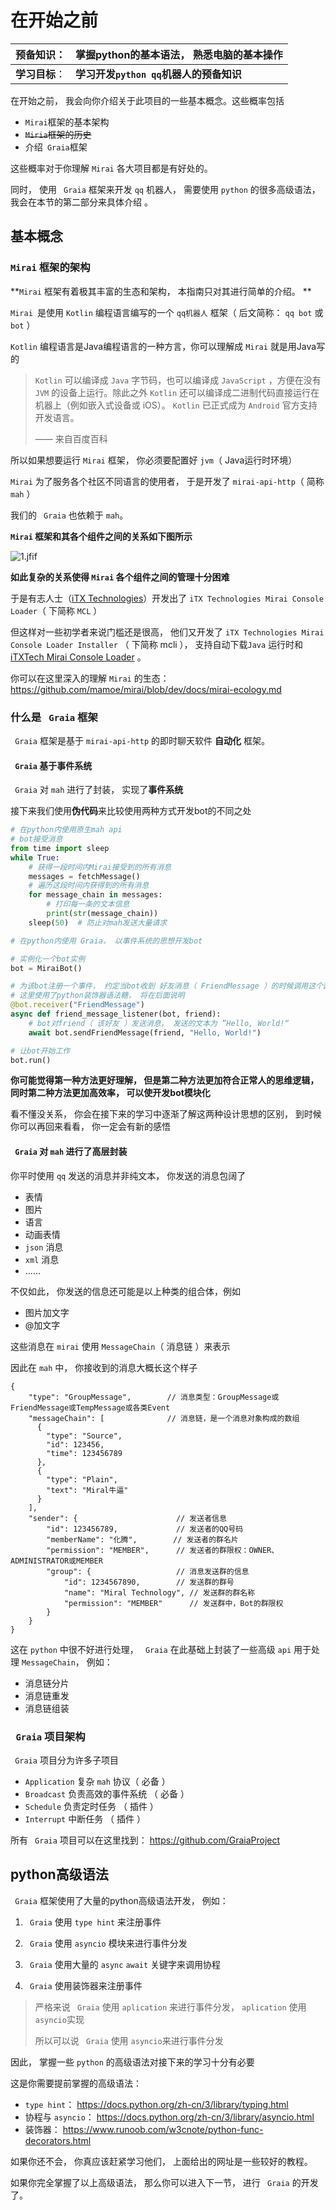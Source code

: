 # 在开始之前

| 预备知识： | 掌握python的基本语法， 熟悉电脑的基本操作 |
| -------------- | ----------------------------------------- |
| **学习目标**： | **学习开发`python qq`机器人的预备知识** |

在开始之前， 我会向你介绍关于此项目的一些基本概念。这些概率包括

- `Mirai`框架的基本架构
- ~~`Miria`框架的历史~~
- 介绍` Graia`框架

这些概率对于你理解 `Mirai` 各大项目都是有好处的。

同时， 使用 ` Graia` 框架来开发 `qq` 机器人， 需要使用 `python` 的很多高级语法， 我会在本节的第二部分来具体介绍 。

## 基本概念

### `Mirai` 框架的架构

**`Mirai` 框架有着极其丰富的生态和架构， 本指南只对其进行简单的介绍。 **

`Mirai `是使用 `Kotlin` 编程语言编写的一个 `qq机器人` 框架（ 后文简称： `qq bot` 或 `bot` ）

`Kotlin` 编程语言是Java编程语言的一种方言，你可以理解成 `Mirai` 就是用Java写的

>`Kotlin` 可以编译成 `Java` 字节码，也可以编译成 `JavaScript` ，方便在没有 `JVM` 的设备上运行。除此之外 `Kotlin` 还可以编译成二进制代码直接运行在机器上（例如嵌入式设备或 iOS）。
> `Kotlin` 已正式成为 `Android` 官方支持开发语言。
>
>—— 来自百度百科

所以如果想要运行 `Mirai` 框架， 你必须要配置好 `jvm`（ Java运行时环境）

`Mirai` 为了服务各个社区不同语言的使用者， 于是开发了 `mirai-api-http`（ 简称 `mah` ）

我们的 ` Graia` 也依赖于 `mah`。

**`Mirai` 框架和其各个组件之间的关系如下图所示**

![1.jfif](images\1.jfif)

**如此复杂的关系使得 `Mirai` 各个组件之间的管理十分困难**

于是有志人士（[iTX Technologies](https://github.com/iTXTech)）开发出了 `iTX Technologies Mirai Console Loader`（ 下简称 `MCL` ）

但这样对一些初学者来说门槛还是很高， 他们又开发了 `iTX Technologies Mirai Console Loader Installer` （ 下简称 mcli ）， 支持自动下载`Java` 运行时和 [iTXTech Mirai Console Loader](https://github.com/iTXTech/mirai-console-loader) 。

你可以在这里深入的理解 `Mirai` 的生态： https://github.com/mamoe/mirai/blob/dev/docs/mirai-ecology.md

### 什么是 ` Graia` 框架

` Graia` 框架是基于 `mirai-api-http` 的即时聊天软件 **自动化** 框架。

#### ` Graia` 基于事件系统

` Graia` 对 `mah` 进行了封装， 实现了**事件系统**

接下来我们使用**伪代码**来比较使用两种方式开发bot的不同之处

```python
# 在python内使用原生mah api
# bot接受消息
from time import sleep
while True:
    # 获得一段时间内Mirai接受到的所有消息
    messages = fetchMessage()
    # 遍历这段时间内获得到的所有消息
    for message_chain in messages:
        # 打印每一条的文本信息
        print(str(message_chain))
    sleep(50)  # 防止对mah发送大量请求
```

```python
# 在python内使用 Graia， 以事件系统的思想开发bot

# 实例化一个bot实例
bot = MiraiBot()

# 为该bot注册一个事件， 约定当bot收到 好友消息（ FriendMessage ）的时候调用这个函数
# 这里使用了python装饰器语法糖， 将在后面说明
@bot.receiver("FriendMessage")
async def friend_message_listener(bot, friend):
    # bot对friend（ 该好友 ）发送消息， 发送的文本为 ”Hello, World!“
    await bot.sendFriendMessage(friend, "Hello, World!")

# 让bot开始工作
bot.run()
```

**你可能觉得第一种方法更好理解， 但是第二种方法更加符合正常人的思维逻辑， 同时第二种方法更加高效率， 可以使开发bot模块化**

看不懂没关系， 你会在接下来的学习中逐渐了解这两种设计思想的区别， 到时候你可以再回来看看， 你一定会有新的感悟

#### ` Graia` 对 `mah` 进行了高层封装

你平时使用 `qq` 发送的消息并非纯文本， 你发送的消息包阔了

- 表情
- 图片
- 语言
- 动画表情
- `json` 消息
- `xml` 消息
- ……

不仅如此， 你发送的信息还可能是以上种类的组合体，例如

- 图片加文字
- @加文字

这些消息在 `mirai` 使用 `MessageChain`（ 消息链 ）来表示

因此在 `mah` 中， 你接收到的消息大概长这个样子

```
{
    "type": "GroupMessage",        // 消息类型：GroupMessage或FriendMessage或TempMessage或各类Event
	"messageChain": [              // 消息链，是一个消息对象构成的数组
      {
	    "type": "Source",
	    "id": 123456,
        "time": 123456789
	  },
      {
        "type": "Plain",
        "text": "Miral牛逼"
      }
    ],
    "sender": {                      // 发送者信息
        "id": 123456789,             // 发送者的QQ号码
        "memberName": "化腾",        // 发送者的群名片
        "permission": "MEMBER",      // 发送者的群限权：OWNER、ADMINISTRATOR或MEMBER
        "group": {                   // 消息发送群的信息
            "id": 1234567890,        // 发送群的群号
            "name": "Miral Technology", // 发送群的群名称
            "permission": "MEMBER"      // 发送群中，Bot的群限权
        }
    }
}

```

这在 `python` 中很不好进行处理， ` Graia` 在此基础上封装了一些高级 `api` 用于处理 `MessageChain`， 例如：

- 消息链分片
- 消息链重发
- 消息链组装

### ` Graia` 项目架构

` Graia` 项目分为许多子项目

- `Application` 复杂 `mah` 协议（ 必备 ）
- `Broadcast` 负责高效的事件系统 （ 必备 ）
- `Schedule` 负责定时任务 （ 插件 ）
- `Interrupt` 中断任务 （ 插件 ）

所有 ` Graia` 项目可以在这里找到： https://github.com/GraiaProject

## python高级语法

` Graia` 框架使用了大量的python高级语法开发， 例如： 

1. ` Graia` 使用 `type hint` 来注册事件

2. ` Graia` 使用 `asyncio` 模块来进行事件分发

3. ` Graia` 使用大量的 `async` `await` 关键字来调用协程

4. ` Graia` 使用装饰器来注册事件

> 严格来说 ` Graia` 使用 `aplication` 来进行事件分发， `aplication` 使用 `asyncio`实现
>
> 所以可以说 ` Graia` 使用 `asyncio`来进行事件分发

因此， 掌握一些 `python` 的高级语法对接下来的学习十分有必要

这是你需要提前掌握的高级语法： 

- `type hint`： https://docs.python.org/zh-cn/3/library/typing.html
- 协程与 `asyncio`： https://docs.python.org/zh-cn/3/library/asyncio.html
- 装饰器： https://www.runoob.com/w3cnote/python-func-decorators.html

如果你还不会， 你真应该赶紧学习他们， 上面给出的网址是一些较好的教程。

如果你完全掌握了以上高级语法， 那么你可以进入下一节， 进行 ` Graia` 的开发了。